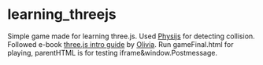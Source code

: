 # learning_threejs
Simple game made for learning three.js. 
Used [Physijs](https://github.com/chandlerprall/Physijs) for detecting collision. 
Followed e-book [three.js intro guide](http://www.ituring.com.cn/minibook/792) by [Olivia](https://github.com/Ovilia).
Run gameFinal.html for playing, parentHTML is for testing iframe&window.Postmessage.
